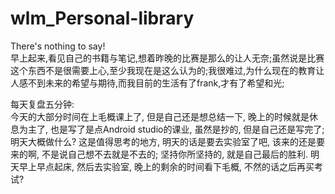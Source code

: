 # wlm_Personal-library
There's nothing to say!  
早上起来,看见自己的书籍与笔记,想着昨晚的比赛是那么的让人无奈;虽然说是比赛这个东西不是很需要上心,至少我现在是这么认为的;我很难过,为什么现在的教育让人感不到未来的希望与期待,而我目前的生活有了frank,才有了希望和光;   





每天复盘五分钟:  
  今天的大部分时间在上毛概课上了, 但是自己还是想总结一下, 晚上的时候就是休息为主了, 也是写了是点Android studio的课业, 虽然是抄的, 但是自己还是写完了;
  明天大概做什么? 这是值得思考的地方, 明天的话是要去实验室了吧, 该来的还是要来的啊, 不是说自己想不去就是不去的;
  坚持你所坚持的, 就是自己最后的胜利.
  明天早上早点起床, 然后去实验室, 晚上的剩余的时间看下毛概, 不然的话之后再买考试?
